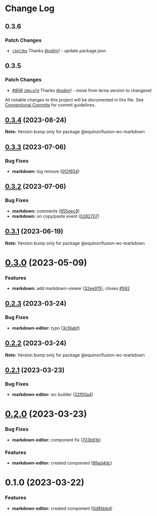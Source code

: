 # Change Log

## 0.3.6

### Patch Changes

- [`c9413be`](https://github.com/equinor/fusion-web-components/commit/c9413beb02b168de63c2f978f121e80fe1b68614) Thanks [@odinr](https://github.com/odinr)! - update package.json

## 0.3.5

### Patch Changes

- [#806](https://github.com/equinor/fusion-web-components/pull/806) [`266cefd`](https://github.com/equinor/fusion-web-components/commit/266cefd493f898f440ce93e92e79964bbd33be59) Thanks [@odinr](https://github.com/odinr)! - move from lerna version to changeset

All notable changes to this project will be documented in this file.
See [Conventional Commits](https://conventionalcommits.org) for commit guidelines.

## [0.3.4](https://github.com/equinor/fusion-web-components/compare/@equinor/fusion-wc-markdown@0.3.3...@equinor/fusion-wc-markdown@0.3.4) (2023-08-24)

**Note:** Version bump only for package @equinor/fusion-wc-markdown

## [0.3.3](https://github.com/equinor/fusion-web-components/compare/@equinor/fusion-wc-markdown@0.3.2...@equinor/fusion-wc-markdown@0.3.3) (2023-07-06)

### Bug Fixes

- **markdown:** log remove ([0f2f654](https://github.com/equinor/fusion-web-components/commit/0f2f654cbc5026f884acc17413ae4a5731959921))

## [0.3.2](https://github.com/equinor/fusion-web-components/compare/@equinor/fusion-wc-markdown@0.3.1...@equinor/fusion-wc-markdown@0.3.2) (2023-07-06)

### Bug Fixes

- **markdown:** comments ([955eec9](https://github.com/equinor/fusion-web-components/commit/955eec9c0ac905c35410f3e2e2b006956cd32c37))
- **markdown:** on copy/paste event ([0282707](https://github.com/equinor/fusion-web-components/commit/0282707e306c59bb9de3304c8f1f52bc5f8ab05e))

## [0.3.1](https://github.com/equinor/fusion-web-components/compare/@equinor/fusion-wc-markdown@0.3.0...@equinor/fusion-wc-markdown@0.3.1) (2023-06-19)

**Note:** Version bump only for package @equinor/fusion-wc-markdown

# [0.3.0](https://github.com/equinor/fusion-web-components/compare/@equinor/fusion-wc-markdown@0.2.3...@equinor/fusion-wc-markdown@0.3.0) (2023-05-09)

### Features

- **markdown:** add markdown-viewer ([32ee915](https://github.com/equinor/fusion-web-components/commit/32ee91591e3bb10b1bbbbe21ff9970867d56b30d)), closes [#592](https://github.com/equinor/fusion-web-components/issues/592)

## [0.2.3](https://github.com/equinor/fusion-web-components/compare/@equinor/fusion-wc-markdown@0.2.2...@equinor/fusion-wc-markdown@0.2.3) (2023-03-24)

### Bug Fixes

- **markdown-editor:** typo ([3c19abf](https://github.com/equinor/fusion-web-components/commit/3c19abf88133479efd80f68ea7f8ef4f15d1a323))

## [0.2.2](https://github.com/equinor/fusion-web-components/compare/@equinor/fusion-wc-markdown@0.2.1...@equinor/fusion-wc-markdown@0.2.2) (2023-03-24)

**Note:** Version bump only for package @equinor/fusion-wc-markdown

## [0.2.1](https://github.com/equinor/fusion-web-components/compare/@equinor/fusion-wc-markdown@0.2.0...@equinor/fusion-wc-markdown@0.2.1) (2023-03-23)

### Bug Fixes

- **markdown-editor:** wc builder ([32f00a4](https://github.com/equinor/fusion-web-components/commit/32f00a41f7e779c0a366dd7d40c167f37b905117))

# [0.2.0](https://github.com/equinor/fusion-web-components/compare/@equinor/fusion-wc-markdown@0.1.0...@equinor/fusion-wc-markdown@0.2.0) (2023-03-23)

### Bug Fixes

- **markdown-editor:** component fix ([703b61b](https://github.com/equinor/fusion-web-components/commit/703b61bc3e8d541c69b405f287ad399874a17a5a))

### Features

- **markdown-editor:** created component ([89ad4dc](https://github.com/equinor/fusion-web-components/commit/89ad4dcd916df6aad7921516b825df784ba75826))

# 0.1.0 (2023-03-22)

### Features

- **markdown-editor:** created component ([0d8bbbd](https://github.com/equinor/fusion-web-components/commit/0d8bbbd079461281e5ad38375e39599caad7da4e))
